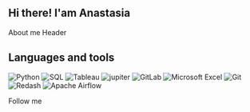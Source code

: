 ## Hi there! I'am Anastasia

About me                                       Header 

## Languages and tools

![Python](https://img.shields.io/badge/Python-6275C1?style=for-the-badge&logo=python&logoColor=FFD444)
![SQL](https://img.shields.io/badge/SQL-6275C1?style=for-the-badge&logo=clickhouse&logoColor=FBCD02)
![Tableau](https://img.shields.io/badge/Tableau-6275C1?style=for-the-badge&logo=Tableau&logoColor=B8343D)
![jupiter](https://img.shields.io/badge/jupiter-6275C1?style=for-the-badge&logo=jupiter)
![GitLab](https://img.shields.io/badge/GitLab-6275C1?style=for-the-badge&logo=GitLab)
![Microsoft Excel](https://img.shields.io/badge/MicrosoftExcel-6275C1?style=for-the-badge&logo=MicrosoftExcel&logoColor=1F7244)
![Git](https://img.shields.io/badge/Git-6275C1?style=for-the-badge&logo=Git&logoColor=F15233)
![Redash](https://img.shields.io/badge/Redash-6275C1?style=for-the-badge&logo=Redash&logoColor=F15233)
![Apache Airflow](https://img.shields.io/badge/ApacheAirflow-6275C1?style=for-the-badge&logo=ApacheAirflow&logoColor=00AD45)

Follow me  






